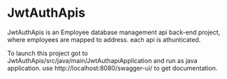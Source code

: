 # JwtAuthApis
JwtAuthApis is an Employee database management api back-end project, where employees are mapped to address. each api is athunticated.

To launch this project got to JwtAuthApis/src/java/main/JwtAuthapiApplication and run as java application.
use http://localhost:8080/swagger-ui/ to get documentation.
